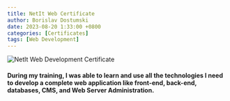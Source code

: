 ```yaml
---
title: NetIt Web Certificate
author: Borislav Dostumski
date: 2023-08-20 1:33:00 +0800
categories: [Certificates]
tags: [Web Development]
---
```

![NetIt Web Development Certificate](../assets/img/certificates/net-it-web-dev-cert.jpeg)
#### During my training, I was able to learn and use all the technologies I need to develop a complete web application like front-end, back-end, databases, CMS, and Web Server Administration.

